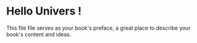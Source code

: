 # Hello Univers !

This file file serves as your book's preface, a great place to describe your book's content and ideas.

